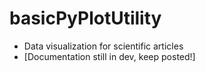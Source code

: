# basicPyPlotUtility
- Data visualization for scientific articles
- [Documentation still in dev, keep posted!]
